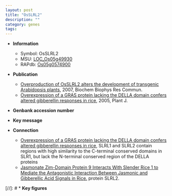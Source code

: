 ```yaml
---
layout: post
title: "OsSLRL2"
description: ""
category: genes
tags: 
---
```


* **Information**  
    + Symbol: OsSLRL2  
    + MSU: [LOC_Os05g49930](http://rice.plantbiology.msu.edu/cgi-bin/ORF_infopage.cgi?orf=LOC_Os05g49930)  
    + RAPdb: [Os05g0574900](http://rapdb.dna.affrc.go.jp/viewer/gbrowse_details/irgsp1?name=Os05g0574900)  

* **Publication**  
    + [Overproduction of OsSLRL2 alters the development of transgenic Arabidopsis plants](http://www.ncbi.nlm.nih.gov/pubmed?term=Overproduction+of+OsSLRL2+alters+the+development+of+transgenic+Arabidopsis+plants%5BTitle%5D), 2007, Biochem Biophys Res Commun.
    + [Overexpression of a GRAS protein lacking the DELLA domain confers altered gibberellin responses in rice](http://www.ncbi.nlm.nih.gov/pubmed?term=Overexpression+of+a+GRAS+protein+lacking+the+DELLA+domain+confers+altered+gibberellin+responses+in+rice%5BTitle%5D), 2005, Plant J.

* **Genbank accession number**  

* **Key message**  

* **Connection**  
    + [Overexpression of a GRAS protein lacking the DELLA domain confers altered gibberellin responses in rice](http://www.ncbi.nlm.nih.gov/pubmed?term=Overexpression+of+a+GRAS+protein+lacking+the+DELLA+domain+confers+altered+gibberellin+responses+in+rice%5BTitle%5D), SLRL1 and SLRL2 contain regions with high similarity to the C-terminal conserved domains in SLR1, but lack the N-terminal conserved region of the DELLA proteins
    + [Jasmonate Zim-Domain Protein 9 Interacts With Slender Rice 1 to Mediate the Antagonistic Interaction Between Jasmonic and Gibberellic Acid Signals in Rice.](SLRL) protein SLRL2.

[//]: # * **Key figures**  


